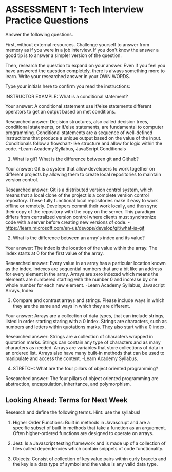 # ASSESSMENT 1: Tech Interview Practice Questions

Answer the following questions.

First, without external resources. Challenge yourself to answer from memory as if you were in a job interview. If you don't know the answer a good tip is to answer a simpler version of the question.

Then, research the question to expand on your answer. Even if you feel you have answered the question completely, there is always something more to learn. Write your researched answer in your OWN WORDS.

Type your initials here to confirm you read the instructions:

INSTRUCTOR EXAMPLE: What is a conditional statement?

Your answer: A conditional statement use if/else statements different operators to get an output based on met conditions.

Researched answer: Decision structures, also called decision trees, conditional statements, or if/else statements, are fundamental to computer programming. Conditional statements are a sequence of well-defined instructions that produce a unique output based on the value of the input. Conditionals follow a flowchart-like structure and allow for logic within the code. -Learn Academy Syllabus, JavaScript Conditionals

1. What is git? What is the difference between git and Github?

Your answer: Git is a system that allow developers to work together on different projects by allowing them to create local repositories to maintain version control.

Researched answer: Git is a distributed version control system, which means that a local clone of the project is a complete version control repository. These fully functional local repositories make it easy to work offline or remotely. Developers commit their work locally, and then sync their copy of the repository with the copy on the server. This paradigm differs from centralized version control where clients must synchronize code with a server before creating new versions of code. -https://learn.microsoft.com/en-us/devops/develop/git/what-is-git


2. What is the difference between an array's index and its value?

Your answer: The index is the location of the value within the array. The index starts at 0 for the first value of the array.

Researched answer: Every value in an array has a particular location known as the index. Indexes are sequential numbers that are a bit like an address for every element in the array. Arrays are zero indexed which means the elements are numbered starting with the number 0 and increase by one whole number for each new element. -Learn Academy Syllabus, Javascript Arrays, Index

3. Compare and contrast arrays and strings. Please include ways in which they are the same and ways in which they are different.

Your answer: Arrays are a collection of data types, that can include strings, listed in order starting staring with a 0 index. Strings are characters, such as numbers and letters within quotations marks. They also start with a 0 index.

Researched answer: Strings are a collection of characters wrapped in quotation marks. Strings can contain any type of characters and as many characters as needed. Arrays are variables that store collections of data in an ordered list. Arrays also have many built-in methods that can be used to manipulate and access the content. -Learn Academy Syllabus.

4. STRETCH: What are the four pillars of object oriented programming?

Researched answer: The four pillars of object oriented programming are abstraction, encapsulation, inheritance, and polymorphism.

## Looking Ahead: Terms for Next Week

Research and define the following terms. Hint: use the syllabus!

1. Higher Order Functions: Built in methods in Javascrupt and are a specific subset of built in methods that take a function as an arguement. Often higher-ordered functions are designed to operate on arrays.

2. Jest: Is a Javascript testing framework and is made up of a collection of files called dependencies which contain snippets of code functionality.

3. Objects: Consist of collection of key:value pairs within curly bracets and the key is a data type of symbol and the value is any valid data type.
